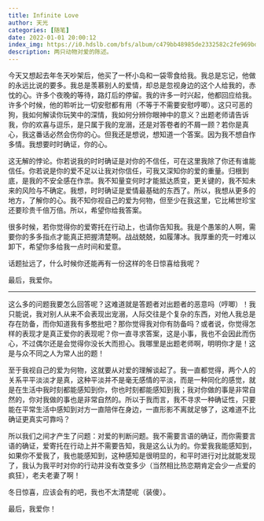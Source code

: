 ```yaml
---
title: Infinite Love
author: 天光
categories: [随笔]
date: 2022-01-01 20:00:12
index_img: https://i0.hdslb.com/bfs/album/c479bb48985de2332582c2fe969bd40f54f649d6.jpg@600w.webp
description: 两只动物对爱的陈述。
---
```


今天又想起去年冬天吵架后，他买了一杯小岛和一袋零食给我。我总是忘记，他做的永远比说的要多。我总是羡慕别人的爱情，却总是忽视身边的这个人给我的，赤忱的心。许多个夜晚的等待，路灯后的停留。我的许多一时兴起，他都回应给我。许多个时候，他的聆听比一切安慰都有用（不等于不需要安慰哼唧）。这只可恶的狗，我如何解读你玩笑中的深情，我如何分辨你眼神中的意义？出题老师请告诉我，你的欢喜与逗乐，是只属于我的宠溺，还是对答卷者的不屑一顾？若你是真心，我这番话必然会伤你的心。但我还是想说，想知道一个答案。因为我不想自作多情。我想要时时确证，你的心。

这无解的悖论。你若说我的时时确证是对你的不信任，可在这里我除了你还有谁能信任。你若说是你的爱不足以让我对你信任，可我又深知你的爱的重量。归根到底，是我的不安全感在作祟。我不知量变何时才能抵达质变，更关键的，我不知未来的风险与不确定。我想，时时确证是爱情最基础的东西了。所以，我想从更多的地方，了解你的心。我不知你视自己的爱为何物，但至少在我这里，它比稀世珍宝还要珍贵千倍万倍。所以，希望你给我答案。

很多时候，若你觉得你的爱寄托在行动上，也请你告知我。我是个愚笨的人啊，需要你的多多指点才能真正把握清楚啊。战战兢兢，如履薄冰。我厚重的壳一时难以卸下，希望你多给我一点时间和爱意。

话题扯远了，什么时候你还能再有一份这样的冬日惊喜给我呢？

最后，我爱你。

---

这么多的问题我要怎么回答呢？这难道就是答题者对出题者的恶意吗（哼唧）！我只能说，我对别人从来不会表现出宠溺，人际交往是个复杂的东西，对他人我总是存在防备，而你知道我有多憨批吧？那你觉得我对你有防备吗？或者说，你觉得怎样的表现才是真正爱你的表现呢？你一直寻求答案，这是小事，我也不会因此而伤心，不过偶尔还是会觉得你没长大而担心。我哪里是出题老师啊，明明你才是！这是与众不同之人为常人出的题！

至于我视自己的爱为何物，这就要从对爱的理解谈起了。我一直都觉得，两个人的关系平平淡淡才是真，这种平淡并不是毫无感情的平淡，而是一种同化的感觉，就是在生活中我时刻都能感知到你，你也时刻都能感知到我；我对你做的事是非常自然的，你对我做的事也是非常自然的。所以于我而言，我不寻求一种确证性，只要能在平常生活中感知到对方一直陪伴在身边，一直形影不离就足够了，这难道不比确证更真实可靠吗？

所以我们之间才产生了问题：对爱的判断问题。我不需要言语的确证，而你需要言语的确证，爱寄托在行动上并不需要告知，我是这么认为的。你爱我我能感知到，如果你不爱我了，我也能感知到，这种感知是很明显的，和平时进行对比就能发现了，我认为我平时对你的行动并没有改变多少（当然相比热恋期肯定会少一点爱的疯狂），老夫老妻了啊！

冬日惊喜，应该会有的吧，我也不太清楚呢（装傻）。

最后，我爱你！